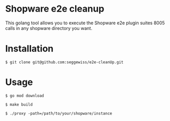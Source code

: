 # Shopware e2e cleanup
This golang tool allows you to execute the Shopware e2e plugin suites 8005 calls in any shopware directory you want.

# Installation
```
$ git clone git@github.com:seggewiss/e2e-cleanUp.git
```

# Usage
```
$ go mod download

$ make build

$ ./proxy -path=/path/to/your/shopware/instance
```